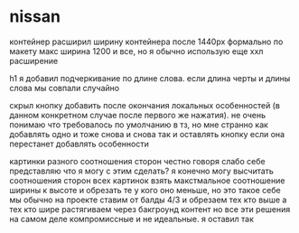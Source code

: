 # nissan

контейнер
расширил ширину контейнера после 1440px
формально по макету макс ширина 1200 и все, но я обычно использую еще ххл расширение

h1
я добавил подчеркивание по длине слова. если длина черты и длины слова мы совпали случайно

скрыл кнопку добавить после окончания локальных особенностей (в данном конкретном случае после первого же нажатия). не очень понимаю что требовалось по умолчанию в тз, но мне странно как добавлять одно и тоже снова и снова так и оставлять кнопку если она перестанет добавлять особенности

картинки разного соотношения сторон
честно говоря слабо себе представляю что я могу с этим сделать? я конечно могу высчитать соотношения сторон всех картинок взять макстмальное соотношение ширины к высоте и обрезать те у кого оно меньше, но это такое себе
мы обычно на проекте ставим от балды 4/3 и обрезаем тех кто выше а тех кто шире растягиваем через бакгроунд контент
но все эти решения на самом деле компромиссные и не идеальные. я оставил так
